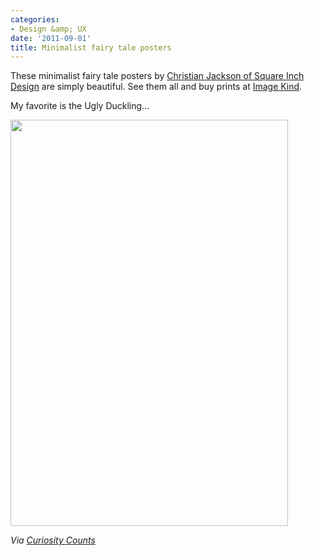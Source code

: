 ```yaml
---
categories:
- Design &amp; UX
date: '2011-09-01'
title: Minimalist fairy tale posters
---
```


These minimalist fairy tale posters by <a href="http://www.squareinchdesign.com/">Christian Jackson of Square Inch Design</a> are simply beautiful. See them all and buy prints at <a href="http://www.imagekind.com/GalleryProfile.aspx?gid=506502a6-9ebb-453c-a5f0-90cd14c2abbc">Image Kind</a>.

My favorite is the Ugly Duckling...

<img src="https://gomakethings.com/wp-content/uploads/2011/08/Ugly-Duckling.jpg" alt="" title="Ugly-Duckling" width="444" height="650" class="aligncenter size-full wp-image-1167" />

<em>Via <a href="http://curiositycounts.com/post/8170159344/minimalist-fairy-tale-posters-by-christian">Curiosity Counts</a></em>